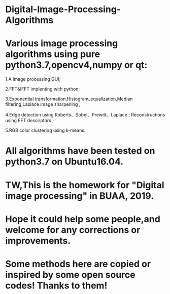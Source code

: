 # Digital-Image-Processing-Algorithms
# Various image processing algorithms using pure python3.7,opencv4,numpy or qt: 
  1.A Image processing GUI;  
  
  2.FFT&amp;IFFT implenting with python;  
  
  3.Exponential transformation,Histogram_equalization,Median filtering,Laplace image sharpening ;   
  
  4.Edge detection using Roberts、Sobel、Prewitt、Laplace ; Reconstructions using FFT descriptors ;   
  
  5.RGB color clustering using k-means.  
  

# All algorithms have been tested on python3.7 on Ubuntu16.04.

# TW,This is the homework for "Digital image processing" in BUAA, 2019.

# Hope it could help some people,and welcome for any corrections or improvements.

# Some methods here are copied or inspired by some open source codes! Thanks to them!
